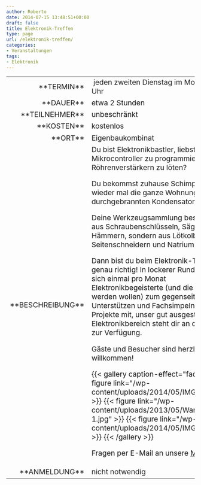 ```yaml
---
author: Roberto
date: 2014-07-15 13:48:51+00:00
draft: false
title: Elektronik-Treffen
type: page
url: /elektronik-treffen/
categories:
- Veranstaltungen
tags:
- Elektronik
---
```


<table >
<tbody style="font-size: 1.2em;" >
<tr >

<td style="width: 20%; text-align: right;" >**TERMIN**
</td>

<td style="text-align: left;" > jeden zweiten Dienstag im Monat ab 19 Uhr
</td>
</tr>
<tr >

<td style="width: 20%; text-align: right;" >**DAUER**
</td>

<td style="text-align: left;" >etwa 2 Stunden
</td>
</tr>
<tr >

<td style="width: 20%; text-align: right;" >**TEILNEHMER**
</td>

<td style="text-align: left;" >unbeschränkt
</td>
</tr>
<tr >

<td style="width: 20%; text-align: right;" >**KOSTEN**
</td>

<td style="text-align: left;" >kostenlos
</td>
</tr>
<tr >

<td style="width: 20%; text-align: right;" >**ORT**
</td>

<td style="text-align: left;" >Eigenbaukombinat
</td>
</tr>
<tr >

<td style="width: 20%; text-align: right;" >**BESCHREIBUNG**
</td>

<td style="text-align: left;" >Du bist Elektronikbastler, liebst es, Mikrocontroller zu programmieren, oder an Röhrenverstärkern zu löten?

Du bekommst zuhause Schimpfe, wenn wieder mal die ganze Wohnung nach durchgebrannten Kondensatoren stinkt?

Deine Werkzeugsammlung besteht nicht aus Schraubenschlüsseln, Sägen und Hämmern, sondern aus Lötkolben, Seitenschneidern und Natriumpersulfat?

Dann bist du beim Elektronik-Treffen genau richtig! In lockerer Runde treffen sich einmal pro Monat Elektronikbegeisterte (und die die es werden wollen) zum gegenseitigen Unterstützen und Fachsimpeln! Bring deine Projekte mit, unser gut ausgestatteter Elektronikbereich steht dir an diesem Tag zur Verfügung.

Gäste und Besucher sind herzlich willkommen!


{{< gallery caption-effect="fade" >}}
  {{< figure link="/wp-content/uploads/2014/05/IMG_70382.jpg" >}}
{{< figure link="/wp-content/uploads/2013/05/Wanderkiste-1.jpg" >}}
{{< figure link="/wp-content/uploads/2014/05/IMG_70391.jpg" >}}
{{< /gallery >}}

Fragen per E-Mail an unsere [Mailingliste](https://lists.eigenbaukombinat.de/listinfo/diskussion).
</td>
</tr>
<tr >

<td style="width: 20%; text-align: right;" >**ANMELDUNG**
</td>

<td style="text-align: left;" >nicht notwendig
</td>
</tr>
</tbody>
</table>
